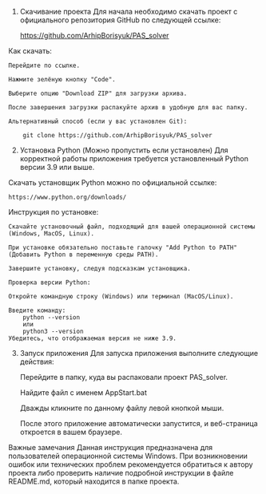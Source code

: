 1. Скачивание проекта
Для начала необходимо скачать проект с официального репозитория GitHub по следующей ссылке:

	https://github.com/ArhipBorisyuk/PAS_solver

Как скачать:

	Перейдите по ссылке.

	Нажмите зелёную кнопку "Code".

	Выберите опцию "Download ZIP" для загрузки архива.

	После завершения загрузки распакуйте архив в удобную для вас папку.

	Альтернативный способ (если у вас установлен Git):

		git clone https://github.com/ArhipBorisyuk/PAS_solver

2. Установка Python (Можно пропустить если установлен)
Для корректной работы приложения требуется установленный Python версии 3.9 или выше. 

Скачать установщик Python можно по официальной ссылке:

	https://www.python.org/downloads/

Инструкция по установке:

	Скачайте установочный файл, подходящий для вашей операционной системы (Windows, MacOS, Linux).

	При установке обязательно поставьте галочку "Add Python to PATH" (Добавить Python в переменную среды PATH).

	Завершите установку, следуя подсказкам установщика.

	Проверка версии Python:

	Откройте командную строку (Windows) или терминал (MacOS/Linux).

	Введите команду:
		python --version
		или
		python3 --version
	Убедитесь, что отображаемая версия не ниже 3.9.

3. Запуск приложения
Для запуска приложения выполните следующие действия:

	Перейдите в папку, куда вы распаковали проект PAS_solver.

	Найдите файл с именем AppStart.bat

	Дважды кликните по данному файлу левой кнопкой мыши.

	После этого приложение автоматически запустится, и веб-страница откроется в вашем браузере.

Важные замечания
	Данная инструкция предназначена для пользователей операционной системы Windows.
	При возникновении ошибок или технических проблем рекомендуется обратиться к автору проекта либо проверить наличие подробной инструкции в файле README.md, который находится в папке проекта.